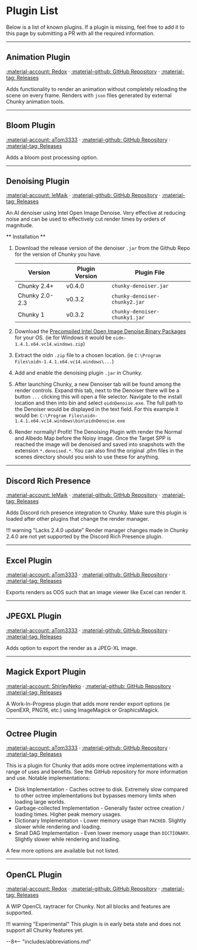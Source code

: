 # Plugin List

Below is a list of known plugins. If a plugin is missing, feel free to add it to this page by submitting a PR with all the required information.

---

## Animation Plugin

[:material-account: Redox](https://github.com/ThatRedox) &middot; [:material-github: GitHub Repository](https://github.com/ThatRedox/ChunkyAnimation) &middot; [:material-tag: Releases](https://github.com/ThatRedox/ChunkyAnimation/releases)

Adds functionality to render an animation without completely reloading the scene on every frame. Renders with `json` files generated by external Chunky animation tools.

---

## Bloom Plugin

[:material-account: aTom3333](https://github.com/aTom3333) &middot; [:material-github: GitHub Repository](https://github.com/aTom3333/chunky-bloom-plugin) &middot; [:material-tag: Releases](https://github.com/aTom3333/chunky-bloom-plugin/releases)

Adds a bloom post processing option.

---

## Denoising Plugin

[:material-account: leMaik](https://github.com/leMaik) &middot; [:material-github: GitHub Repository](https://github.com/chunky-dev/chunky-denoiser) &middot; [:material-tag: Releases](https://github.com/chunky-dev/chunky-denoiser/releases)

An AI denoiser using Intel Open Image Denoise. Very effective at reducing noise and can be used to effectively cut render times by orders of magnitude.

** Installation **

1. Download the release version of the denoiser `.jar` from the Github Repo for the version of Chunky you have.

      | Version        | Plugin Version | Plugin File                   |
      | -------------- | -------------- | ----------------------------- |
      | Chunky 2.4+    | v0.4.0         | `chunky-denoiser.jar`         |
      | Chunky 2.0-2.3 | v0.3.2         | `chunky-denoiser-chunky2.jar` |
      | Chunky 1       | v0.3.2         | `chunky-denoiser-chunky1.jar` |

2. Download the [Precompiled Intel Open Image Denoise Binary Packages](https://www.openimagedenoise.org/downloads.html)
   for your OS. (ie for Windows it would be `oidn-1.4.1.x64.vc14.windows.zip`)
3. Extract the oidn `.zip` file to a chosen location. (ie `C:\Program Files\oidn-1.4.1.x64.vc14.windows\...`)
4. Add and enable the denoising plugin `.jar` in Chunky.
5. After launching Chunky, a new Denoiser tab will be found among the render controls. Expand this tab, next to the
   Denoiser there will be a button `...` clicking this will open a file selector. Navigate to the install location and
   then into bin and select `oidnDenoise.exe`. The full path to the Denoiser would be displayed in the text field.
   For this example it would be: `C:\Program Files\oidn-1.4.1.x64.vc14.windows\bin\oidnDenoise.exe`
6. Render normally! Profit! The Denoising Plugin with render the Normal and Albedo Map before the Noisy image.
   Once the Target SPP is reached the image will be denoised and saved into snapshots with the extension `*.denoised.*`.
   You can also find the original .pfm files in the scenes directory should you wish to use these for anything.

---

## Discord Rich Presence

[:material-account: leMaik](https://github.com/leMaik) &middot; [:material-github: GitHub Repository](https://github.com/leMaik/chunky-discord) &middot; [:material-tag: Releases](https://github.com/leMaik/chunky-discord/releases)

Adds Discord rich presence integration to Chunky. Make sure this plugin is loaded after other plugins that
change the render manager. 

!!! warning "Lacks 2.4.0 update"
	 Render manager changes made in Chunky 2.4.0 are not yet supported by the Discord Rich Presence plugin.

---

## Excel Plugin

[:material-account: aTom3333](https://github.com/aTom3333) &middot; [:material-github: GitHub Repository](https://github.com/aTom3333/chunky-excel-plugin) &middot; [:material-tag: Releases](https://github.com/aTom3333/chunky-excel-plugin/releases)

Exports renders as ODS such that an image viewer like Excel can render it.

---

## JPEGXL Plugin

[:material-account: aTom3333](https://github.com/aTom3333) &middot; [:material-github: GitHub Repository](https://github.com/aTom3333/chunky-jpegxl-plugin) &middot; [:material-tag: Releases](https://github.com/aTom3333/chunky-jpegxl-plugin/releases)

Adds option to export the render as a JPEG-XL image.

---

## Magick Export Plugin

[:material-account: ShirleyNeko](https://github.com/ShirleyNekoDev) &middot; [:material-github: GitHub Repository](https://github.com/ShirleyNekoDev/Chunky-MagickExportPlugin) &middot; [:material-tag: Releases](https://github.com/ShirleyNekoDev/Chunky-MagickExportPlugin/releases)

A Work-In-Progress plugin that adds more render export options (ie OpenEXR, PNG16, etc.) using ImageMagick or GraphicsMagick.

---

## Octree Plugin

[:material-account: aTom3333](https://github.com/aTom3333) &middot; [:material-github: GitHub Repository](https://github.com/aTom3333/chunky-octree-plugin) &middot; [:material-tag: Releases](https://github.com/aTom3333/chunky-octree-plugin/releases)

This is a plugin for Chunky that adds more octree implementations with a range of uses and benefits. See the GitHub
repository for more information and use. Notable implementations:

- Disk Implementation - Caches octree to disk. Extremely slow compared to other octree implementations but bypasses
  memory limits when loading large worlds.
- Garbage-collected Implementation - Generally faster octree creation / loading times. Higher peak memory usages.
- Dictionary Implementation - Lower memory usage than `PACKED`. Slightly slower while rendering and loading.
- Small DAG Implementation - Even lower memory usage than `DICTIONARY`. Slightly slower while rendering and loading.

A few more options are available but not listed.

---

## OpenCL Plugin

[:material-account: Redox](https://github.com/ThatRedox) &middot; [:material-github: GitHub Repository](https://github.com/ThatRedox/ChunkyClPlugin) &middot; [:material-tag: Releases](https://github.com/ThatRedox/ChunkyClPlugin/releases)

A WIP OpenCL raytracer for Chunky. Not all blocks and features are supported.

!!! warning "Experimental"
      This plugin is in early beta state and does not support all Chunky features yet.

--8<-- "includes/abbreviations.md"
